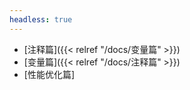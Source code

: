 ```yaml
---
headless: true
---
```


- [注释篇]({{< relref "/docs/变量篇" >}})
- [变量篇]({{< relref "/docs/注释篇" >}})
- [性能优化篇]